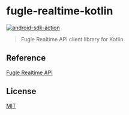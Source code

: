 # fugle-realtime-kotlin

[![android-sdk-action](https://github.com/Make-a-good-soup/fugle-realtime-kotlin/actions/workflows/android-sdk-action.yml/badge.svg)](https://github.com/Make-a-good-soup/fugle-realtime-kotlin/actions/workflows/android-sdk-action.yml)

> Fugle Realtime API client library for Kotlin

## Reference

[Fugle Realtime API](https://developer.fugle.tw)

## License

[MIT](LICENSE)
